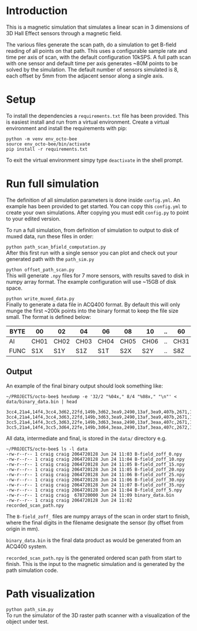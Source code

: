 # Introduction
This is a magnetic simulation that simulates a linear scan in 3 dimensions of 3D Hall Effect sensors through a magnetic field.

The various files generate the scan path, do a simulation to get B-field reading of all points on that path.
This uses a configurable sample rate and time per axis of scan, with the default configuration 10kSPS.
A full path scan with one sensor and default time per axis generates ~80M points to be solved by the simulation.
The default number of sensors simulated is 8, each offset by 5mm from the adjacent sensor along a single axis.

# Setup
To install the dependencies a `requirements.txt` file has been provided.
This is easiest install and run from a virtual environment.
Create a virtual environment and install the requirements with pip:

```
python -m venv env_octo-bee
source env_octo-bee/bin/activate
pip install -r requirements.txt
```

To exit the virtual environment simpy type `deactivate` in the shell prompt.

# Run full simulation
The definition of all simulation parameters is done inside `config.yml`.
An example has been provided to get started.
You can copy this `config.yml` to create your own simulations.
After copying you must edit `config.py` to point to your edited version.

To run a full simulation, from definition of simulation to output to disk of muxed data, run these files in order:

`python path_scan_bfield_computation.py`  
After this first run with a single sensor you can plot and check out your generated path with the `path_sim.py`

`python offset_path_scan.py`  
This will generate `.npy` files for 7 more sensors, with results saved to disk in numpy array format. 
The example configuration will use ~15GB of disk space.

`python write_muxed_data.py`  
Finally to generate a data file in ACQ400 format.
By default this will only munge the first ~200k points into the binary format to keep the file size small.
The format is defined below:

| BYTE | 00 | 02 | 04 | 06 | 08 | 10 | .. | 60 | 62 | 64 | 68 | 72 | 76  | 80  | 84  | 88  | 92  |
|------|----|----|----|----|----|----|----|----|----|----|----|----|-----|-----|-----|-----|-----|
| AI   |CH01|CH02|CH03|CH04|CH05|CH06| .. |CH31|CH32|AQB1|AQB2|AQB3|SPAD0|SPAD1|SPAD2|SPAD3|SPAD4|
| FUNC |S1X |S1Y |S1Z |S1T |S2X |S2Y | .. |S8Z |S8T |XPOS|YPOS|ZPOS| CNT |USEC |USR1 |USR2 |USR3 |

## Output
An example of the final binary output should look something like:

```
~/PROJECTS/octo-bee$ hexdump -e '32/2 "%04x," 8/4 "%08x," "\n"' <  data/binary_data.bin | head

3cc4,21a4,14f4,3cc4,3d62,22fd,149b,3d62,3ea9,2490,13af,3ea9,407b,2671,12c9,407b,42c7,27a4,11e4,42c7,4581,2890,1106,4581,4897,29ad,1027,4897,4c03,2b0a,0f09,4c03,00000000,00000000,00000000,00000000,00000000,00002222,00003333,00005555,
3cc4,21a4,14f4,3cc4,3d63,22fd,149b,3d63,3ea9,2490,13af,3ea9,407b,2671,12c9,407b,42c8,27a4,11e4,42c8,4582,2890,1106,4582,4898,29ad,1027,4898,4c04,2b0a,0f09,4c04,00000000,00000011,00000000,00000001,00000064,00002222,00003333,00005555,
3cc5,21a4,14f4,3cc5,3d63,22fe,149b,3d63,3eaa,2490,13af,3eaa,407c,2671,12c9,407c,42c8,27a4,11e4,42c8,4583,2890,1107,4583,4899,29ad,1027,4899,4c05,2b0a,0f09,4c05,00000000,00000023,00000000,00000002,000000c8,00002222,00003333,00005555,
3cc5,21a4,14f4,3cc5,3d64,22fe,149b,3d64,3eaa,2490,13af,3eaa,407c,2672,12c9,407c,42c9,27a4,11e5,42c9,4583,2890,1107,4583,4899,29ad,1027,4899,4c05,2b0a,0f09,4c05,00000000,00000034,00000000,00000003,0000012c,00002222,00003333,00005555,
```

All data, intermediate and final, is stored in the `data/` directory e.g.
```
~/PROJECTS/octo-bee$ ls -l data
-rw-r--r-- 1 craig craig 2064720128 Jun 24 11:03 B-field_zoff_0.npy
-rw-r--r-- 1 craig craig 2064720128 Jun 24 11:04 B-field_zoff_10.npy
-rw-r--r-- 1 craig craig 2064720128 Jun 24 11:05 B-field_zoff_15.npy
-rw-r--r-- 1 craig craig 2064720128 Jun 24 11:05 B-field_zoff_20.npy
-rw-r--r-- 1 craig craig 2064720128 Jun 24 11:06 B-field_zoff_25.npy
-rw-r--r-- 1 craig craig 2064720128 Jun 24 11:06 B-field_zoff_30.npy
-rw-r--r-- 1 craig craig 2064720128 Jun 24 11:07 B-field_zoff_35.npy
-rw-r--r-- 1 craig craig 2064720128 Jun 24 11:04 B-field_zoff_5.npy
-rw-r--r-- 1 craig craig  678720000 Jun 24 11:09 binary_data.bin
-rw-r--r-- 1 craig craig 2064720128 Jun 24 11:02 recorded_scan_path.npy
```

The `B-field_zoff_` files are numpy arrays of the scan in order start to finish, where the final digits in the filename designate the sensor (by offset from origin in mm).

`binary_data.bin` is the final data product as would be generated from an ACQ400 system.

`recorded_scan_path.npy` is the generated ordered scan path from start to finish. This is the input to the magnetic simulation and is generated by the path simulation code.

# Path visualization

`python path_sim.py`  
To run the simulator of the 3D raster path scanner with a visualization of the object under test.
